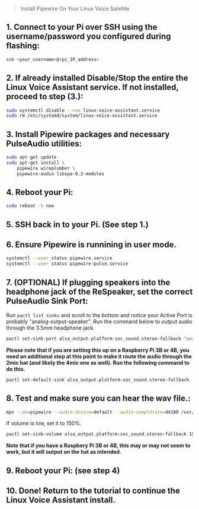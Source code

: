 > 
> Install Pipewire On Your Linux Voice Satellite
> 


## 1. Connect to your Pi over SSH using the username/password you configured during flashing:

```sh
ssh <your_username>@<pi_IP_address>
```


## 2. If already installed Disable/Stop the entire the Linux Voice Assistant service. If not installed, proceed to step (3.):

```sh
sudo systemctl disable --now linux-voice-assistant.service
sudo rm /etc/systemd/system/linux-voice-assistant.service
```


## 3. Install Pipewire packages and necessary PulseAudio utilities:

```sh
sudo apt-get update
sudo apt-get install \
    pipewire wireplumber \
    pipewire-audio libspa-0.2-modules
```


## 4. Reboot your Pi:

```sh
sudo reboot -h now
```


## 5. SSH back in to your Pi.  (See step 1.)


## 6. Ensure Pipewire is runnining in user mode. 

```sh
systemctl --user status pipewire.service
systemctl --user status pipewire-pulse.service

```


## 7. (OPTIONAL) If plugging speakers into the headphone jack of the ReSpeaker, set the correct PulseAudio Sink Port:

Run `pactl list sinks` and scroll to the bottom and notice your Active Port is probably "analog-output-speaker".  Run the command below to output audio through the 3.5mm headphone jack.

```sh
pactl set-sink-port alsa_output.platform-soc_sound.stereo-fallback "analog-output-headphones"
```

**Please note that if you are setting this up on a Raspberry Pi 3B or 4B, you need an additional step at this point to make it route the audio through the 2mic hat (and likely the 4mic one as well). Run the following command to do this.**

```sh
pactl set-default-sink alsa_output.platform-soc_sound.stereo-fallback
```


## 8. Test and make sure you can hear the wav file.:

```sh
mpv --ao=pipewire --audio-device=default --audio-samplerate=44100 /usr/share/sounds/alsa/Front_Center.wav
```

If volume is low, set it to 150%.

```sh
pactl set-sink-volume alsa_output.platform-soc_sound.stereo-fallback 150%
```

**Note that if you have a Raspbery Pi 3B or 4B, this may or may not seem to work, but it will output on the hat as intended.**


## 9. Reboot your Pi: (see step 4)


## 10. Done! Return to the tutorial to continue the Linux Voice Assistant install.








